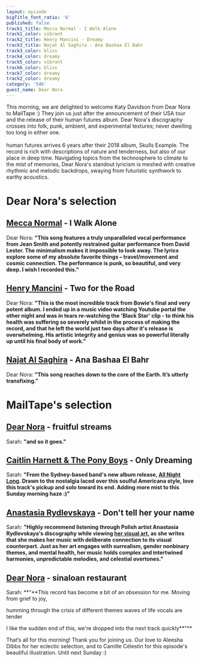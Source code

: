 ```yaml
---
layout: episode
bigTitle_font_ratio: '6'
published: false
track1_title: Mecca Normal - I Walk Alone
track1_color: vibrant
track2_title: Henry Mancini - Dreamy
track3_title: Najat Al Saghira - Ana Bashaa El Bahr
track3_color: bliss
track4_color: dreamy
track5_color: vibrant
track6_color: bliss
track7_color: dreamy
track2_color: dreamy
category: '546'
guest_name: Dear Nora
---
```

<p id="introduction">
	This morning, we are delighted to welcome Katy Davidson from Dear Nora to MailTape :) They join us just after the announcement of their USA tour and the release of their human futures album. Dear Nora's discography crosses into folk, punk, ambient, and experimental textures; never dwelling too long in either one. 
	<br><br>
  human futures arrives 6 years after their 2018 album, Skulls Example. The record is rich with descriptions of nature and tenderness, but also of our place in deep time. Navigating topics from the technosphere to climate to the mist of memories, Dear Nora's standout lyricism is meshed with creative rhythmic and melodic backdrops, swaying from futuristic synthwork to earthy acoustics. 
</p>



# Dear Nora's selection

## [Mecca Normal](https://www.solseppy.world/test) - I Walk Alone

Dear Nora: **"**This song features a truly unparalleled vocal performance from Jean Smith and potently restrained guitar performance from David Lester. The minimalism makes it impossible to look away. The lyrics explore some of my absolute favorite things – travel/movement and cosmic connection. The performance is punk, so beautiful, and very deep. I wish I recorded this.**"**

## [Henry Mancini](https://www.davidbowie.com/news) - Two for the Road

Dear Nora: **"**This is the most incredible track from Bowie's final and very potent album. I ended up in a music video watching Youtube portal the other night and was in tears re-watching the 'Black Star' clip - to think his health was suffering so severely whilst in the process of making the record, and that he left the world just two days after it's release is overwhelming. His artistic integrity and genius was so powerful literally up until his final body of work.**"**

## [Najat Al Saghira](https://laurajeanmusic.bandcamp.com/) - Ana Bashaa El Bahr

Dear Nora: **"**This song reaches down to the core of the Earth. It’s utterly transfixing.**"**

# MailTape's selection

## [Dear Nora](https://www.instagram.com/aleeshadibbs/?hl=en-gb) - fruitful streams
Sarah: **"**and so it goes.**"**

## [Caitlin Harnett & The Pony Boys](https://www.caitlinharnett.com/) - Only Dreaming

Sarah: **"**From the Sydney-based band's new album release, [All Night Long](https://www.caitlinharnett.com/product/vinyl-pre-order-all-night-long/27?cp=true&sa=true&sbp=false&q=false&utm_source=Original&utm_campaign=CaitlinHarnett%26ThePonyBoysEvenCowgirlsCry-Single20230821&utm_medium=channel.utm_medium&utm_referrer=direct&utm_board=spunk-records&utm_country=AU&utm_linkurl=caitlinharnett.lnk.to%2FAllNightLong). Drawn to the nostalgia laced over this soulful Americana style, love this track's pickup and solo toward its end. Adding more mist to this Sunday morning haze :)**"**

## [Anastasia Rydlevskaya](https://www.instagram.com/arydlevskaya_art/) - Don't tell her your name

Sarah: **"**Highly recommend listening through Polish artist Anastasia Rydlevskaya's discography while viewing [her visual art](https://www.saatchiart.com/arydlevskaya), as she writes that she makes her music with deliberate connection to its visual counterpart. Just as her art engages with surrealism, gender nonbinary themes, and mental health, her music holds complex and intertwined harmonies, unpredictable melodies, and celestial overtones.**"**

## [Dear Nora](https://www.instagram.com/aleeshadibbs/?hl=en-gb) - sinaloan restaurant
Sarah: **"**This record has become a bit of an obsession for me. Moving from grief to joy, 

humming through the crisis of different themes 
waves of life 
vocals are tender

I like the sudden end of this, we're dropped into the next track quickly**"**

<p id="outroduction">That’s all for this morning! Thank you for joining us. Our love to Aleesha Dibbs for her eclectic selection, and to Camille Célestin for this episode's beautiful illustration. Until next Sunday :)</p>
